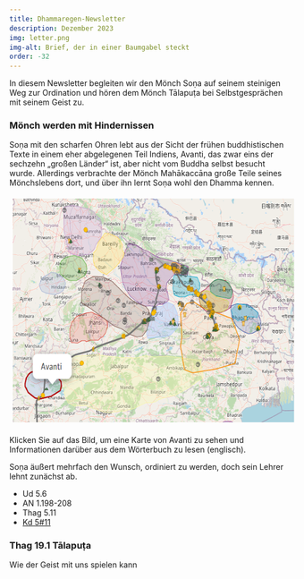 ```yaml
---
title: Dhammaregen-Newsletter
description: Dezember 2023
img: letter.png
img-alt: Brief, der in einer Baumgabel steckt
order: -32
---
```


In diesem Newsletter begleiten wir den Mönch Soṇa auf seinem steinigen Weg zur Ordination und hören dem Mönch Tālapuṭa bei Selbstgesprächen mit seinem Geist zu.

### Mönch werden mit Hindernissen

Soṇa mit den scharfen Ohren lebt aus der Sicht der frühen buddhistischen Texte in einem eher abgelegenen Teil Indiens, Avanti, das zwar eins der sechzehn „großen Länder“ ist, aber nicht vom Buddha selbst besucht wurde. Allerdings verbrachte der Mönch Mahākaccāna große Teile seines Mönchslebens dort, und über ihn lernt Soṇa wohl den Dhamma kennen. 

<a title="Klick zu Karte und Info über Avanti" href="https://suttacentral.net/define/avanti?lang=de" target="_blank"><img alt="Karte von Indien mit Avanti" style="padding: 0.4em; border-radius: 0.2em;background: ##404040; height: 400px;" src="img/avanti.png"></a>

Klicken Sie auf das Bild, um eine Karte von Avanti zu sehen und Informationen darüber aus dem Wörterbuch zu lesen (englisch).

Soṇa äußert mehrfach den Wunsch, ordiniert zu werden, doch sein Lehrer lehnt zunächst ab.

- Ud 5.6
- AN 1.198-208
- Thag 5.11
- [Kd 5#11](https://suttacentral.net/pli-tv-kd5/de/maitrimurti-traetow?lang=de&reference=main&highlight=true#11)

### Thag 19.1 Tālapuṭa

Wie der Geist mit uns spielen kann

